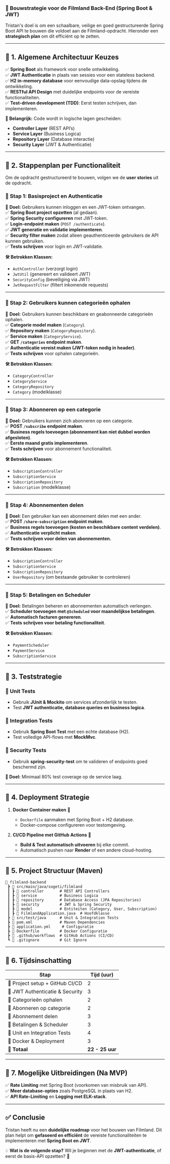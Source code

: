 ### **📌 Bouwstrategie voor de Filmland Back-End (Spring Boot & JWT)**

Tristan's doel is om een schaalbare, veilige en goed gestructureerde Spring Boot API te bouwen die voldoet aan de Filmland-opdracht. Hieronder een **strategisch plan** om dit efficiënt op te zetten.

---

## **🔷 1. Algemene Architectuur Keuzes**
✅ **Spring Boot** als framework voor snelle ontwikkeling.  
✅ **JWT Authenticatie** in plaats van sessies voor een stateless backend.  
✅ **H2 in-memory database** voor eenvoudige data-opslag tijdens de ontwikkeling.  
✅ **RESTful API Design** met duidelijke endpoints voor de vereiste functionaliteiten.  
✅ **Test-driven development (TDD)**: Eerst testen schrijven, dan implementeren.

**🌟 Belangrijk:** Code wordt in logische lagen gescheiden:
- **Controller Layer** (REST API’s)
- **Service Layer** (Business Logica)
- **Repository Layer** (Database interactie)
- **Security Layer** (JWT & Authenticatie)

---

## **🔷 2. Stappenplan per Functionaliteit**
Om de opdracht gestructureerd te bouwen, volgen we de **user stories** uit de opdracht.

### **🔹 Stap 1: Basisproject en Authenticatie**
📌 **Doel:** Gebruikers kunnen inloggen en een JWT-token ontvangen.  
✅ **Spring Boot project opzetten** (al gedaan).  
✅ **Spring Security configureren** met JWT-token.  
✅ **Login-endpoint maken** (`POST /authenticate`).  
✅ **JWT generatie en validatie implementeren**.  
✅ **Security filter maken** zodat alleen geauthenticeerde gebruikers de API kunnen gebruiken.  
✅ **Tests schrijven** voor login en JWT-validatie.

**🛠️ Betrokken Klassen:**
- `AuthController` (verzorgt login)
- `JwtUtil` (genereert en valideert JWT)
- `SecurityConfig` (beveiliging via JWT)
- `JwtRequestFilter` (filtert inkomende requests)

---

### **🔹 Stap 2: Gebruikers kunnen categorieën ophalen**
📌 **Doel:** Gebruikers kunnen beschikbare en geabonneerde categorieën ophalen.  
✅ **Categorie model maken** (`Category`).  
✅ **Repository maken** (`CategoryRepository`).  
✅ **Service maken** (`CategoryService`).  
✅ **GET `/categories` endpoint maken**.  
✅ **Authenticatie vereist maken (JWT-token nodig in header)**.  
✅ **Tests schrijven** voor ophalen categorieën.

**🛠️ Betrokken Klassen:**
- `CategoryController`
- `CategoryService`
- `CategoryRepository`
- `Category` (modelklasse)

---

### **🔹 Stap 3: Abonneren op een categorie**
📌 **Doel:** Gebruikers kunnen zich abonneren op een categorie.  
✅ **POST `/subscribe` endpoint maken**.  
✅ **Business regels toevoegen (abonnement kan niet dubbel worden afgesloten)**.  
✅ **Eerste maand gratis implementeren**.  
✅ **Tests schrijven** voor abonnement functionaliteit.

**🛠️ Betrokken Klassen:**
- `SubscriptionController`
- `SubscriptionService`
- `SubscriptionRepository`
- `Subscription` (modelklasse)

---

### **🔹 Stap 4: Abonnementen delen**
📌 **Doel:** Een gebruiker kan een abonnement delen met een ander.  
✅ **POST `/share-subscription` endpoint maken**.  
✅ **Business regels toevoegen (kosten en beschikbare content verdelen)**.  
✅ **Authenticatie verplicht maken**.  
✅ **Tests schrijven voor delen van abonnementen.**

**🛠️ Betrokken Klassen:**
- `SubscriptionController`
- `SubscriptionService`
- `SubscriptionRepository`
- `UserRepository` (om bestaande gebruiker te controleren)

---

### **🔹 Stap 5: Betalingen en Scheduler**
📌 **Doel:** Betalingen beheren en abonnementen automatisch verlengen.  
✅ **Scheduler toevoegen met `@Scheduled` voor maandelijkse betalingen**.  
✅ **Automatisch facturen genereren**.  
✅ **Tests schrijven voor betaling functionaliteit**.

**🛠️ Betrokken Klassen:**
- `PaymentScheduler`
- `PaymentService`
- `SubscriptionService`

---

## **🔷 3. Teststrategie**
### **🔹 Unit Tests**
- Gebruik **JUnit & Mockito** om services afzonderlijk te testen.
- Test **JWT authenticatie, database queries en business logica**.

### **🔹 Integration Tests**
- Gebruik **Spring Boot Test** met een echte database (H2).
- Test volledige API-flows met **MockMvc**.

### **🔹 Security Tests**
- Gebruik **spring-security-test** om te valideren of endpoints goed beschermd zijn.

**📌 Doel:** Minimaal 80% test coverage op de service laag.

---

## **🔷 4. Deployment Strategie**
1. **Docker Container maken** 🐳
    - `Dockerfile` aanmaken met Spring Boot + H2 database.
    - Docker-compose configureren voor testomgeving.

2. **CI/CD Pipeline met GitHub Actions** 🔄
    - **Build & Test automatisch uitvoeren** bij elke commit.
    - Automatisch pushen naar **Render** of een andere cloud-hosting.

---

## **🔷 5. Project Structuur (Maven)**
```
📂 filmland-backend
 ┣ 📂 src/main/java/sogeti/filmland
 ┃ ┣ 📂 controller       # REST API Controllers
 ┃ ┣ 📂 service          # Business Logica
 ┃ ┣ 📂 repository       # Database Access (JPA Repositories)
 ┃ ┣ 📂 security         # JWT & Spring Security
 ┃ ┣ 📂 model            # Entiteiten (Category, User, Subscription)
 ┃ ┣ 📜 FilmlandApplication.java  # Hoofdklasse
 ┣ 📂 src/test/java      # Unit & Integration Tests
 ┣ 📜 pom.xml            # Maven Dependencies
 ┣ 📜 application.yml     # Configuratie
 ┣ 📜 Dockerfile         # Docker Configuratie
 ┣ 📜 .github/workflows  # GitHub Actions (CI/CD)
 ┗ 📜 .gitignore         # Git Ignore
```

---

## **🔷 6. Tijdsinschatting**
| **Stap**                         | **Tijd (uur)** |
|----------------------------------|--------------|
| 🔹 Project setup + GitHub CI/CD  | 2            |
| 🔹 JWT Authenticatie & Security  | 3            |
| 🔹 Categorieën ophalen           | 2            |
| 🔹 Abonneren op categorie        | 2            |
| 🔹 Abonnement delen              | 3            |
| 🔹 Betalingen & Scheduler        | 3            |
| 🔹 Unit en Integration Tests     | 4            |
| 🔹 Docker & Deployment           | 3            |
| **📌 Totaal**                     | **22 - 25 uur** |

---

## **🔷 7. Mogelijke Uitbreidingen (Na MVP)**
✅ **Rate Limiting** met Spring Boot (voorkomen van misbruik van API).  
✅ **Meer database-opties** zoals PostgreSQL in plaats van H2.  
✅ **API Rate-Limiting** en **Logging met ELK-stack**.

---

## **✅ Conclusie**
Tristan heeft nu een **duidelijke roadmap** voor het bouwen van Filmland. Dit plan helpt om **gefaseerd en efficiënt** de vereiste functionaliteiten te implementeren met **Spring Boot en JWT**.

💡 **Wat is de volgende stap?** Wil je beginnen met de **JWT-authenticatie**, of eerst de basis-API opzetten? 🚀